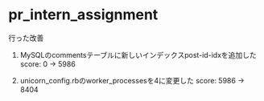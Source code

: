 # pr_intern_assignment

行った改善

1. MySQLのcommentsテーブルに新しいインデックスpost-id-idxを追加した
score: 0 → 5986

2. unicorn_config.rbのworker_processesを4に変更した
score: 5986 → 8404